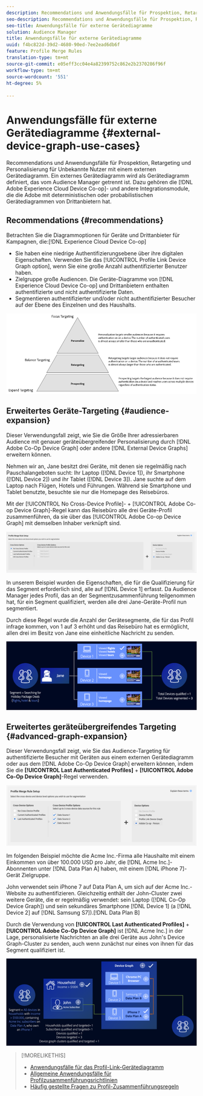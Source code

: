 ```yaml
---
description: Recommendations und Anwendungsfälle für Prospektion, Retargeting und Personalisierung für Unbekannte Nutzer mit einem externen Gerätediagramm. Ein externes Gerätediagramm wird als Gerätediagramm definiert, das vom Audience Manager getrennt ist. Dazu gehören die Adobe Experience Cloud Device Co-op- und andere Integrations-Adoben mit deterministischen oder probabilistischen Gerätediagrammen von Drittanbietern.
seo-description: Recommendations und Anwendungsfälle für Prospektion, Retargeting und Personalisierung für Unbekannte Nutzer mit einem externen Gerätediagramm. Ein externes Gerätediagramm wird als Gerätediagramm definiert, das vom Audience Manager getrennt ist. Dazu gehören die Adobe Experience Cloud Device Co-op- und andere Integrations-Adoben mit deterministischen oder probabilistischen Gerätediagrammen von Drittanbietern.
seo-title: Anwendungsfälle für externe Gerätediagramme
solution: Audience Manager
title: Anwendungsfälle für externe Gerätediagramme
uuid: f4bc822d-39d2-4680-90ed-7ee2ead6db6f
feature: Profile Merge Rules
translation-type: tm+mt
source-git-commit: e05eff3cc04e4a82399752c862e2b2370286f96f
workflow-type: tm+mt
source-wordcount: '551'
ht-degree: 5%

---
```



# Anwendungsfälle für externe Gerätediagramme {#external-device-graph-use-cases}

Recommendations und Anwendungsfälle für Prospektion, Retargeting und Personalisierung für Unbekannte Nutzer mit einem externen Gerätediagramm. Ein externes Gerätediagramm wird als Gerätediagramm definiert, das vom Audience Manager getrennt ist. Dazu gehören die [!DNL Adobe Experience Cloud Device Co-op]- und andere Integrationsmodule, die die Adobe mit deterministischen oder probabilistischen Gerätediagrammen von Drittanbietern hat.

## Recommendations {#recommendations}

Betrachten Sie die Diagrammoptionen für Geräte und Drittanbieter für Kampagnen, die:[!DNL Experience Cloud Device Co-op]

* Sie haben eine niedrige Authentifizierungsebene über ihre digitalen Eigenschaften. Verwenden Sie das [!UICONTROL Profile Link Device Graph option], wenn Sie eine große Anzahl authentifizierter Benutzer haben.
* Zielgruppe große Audiencen. Die Geräte-Diagramme von [!DNL Experience Cloud Device Co-op] und Drittanbietern enthalten authentifizierte und nicht authentifizierte Daten.
* Segmentieren authentifizierter und/oder nicht authentifizierter Besucher auf der Ebene des Einzelnen und des Haushalts.

![](assets/merge-rule-triangle1.png)
<!-- 
## Prospecting/Branding Use Case {#prospecting-branding-use-cases}

A branding campaign is designed to reach as many people as possible. It places few limits on segment qualification. But, these campaigns can waste budget and impressions by constantly targeting people who see your content multiple times and don't convert. A [!UICONTROL Profile Merge] rule that uses the [!DNL Device Co-op] or third-party option can help you create an efficient branding campaign. For example, you can add these unknown users to a "not in-market" segment after seeing them across multiple devices for your set frequency cap.

<table id="table_00F6EED172574E80A38CADA8A92A23B1"> 
 <thead> 
  <tr> 
   <th colname="col1" class="entry"> Use Case </th> 
   <th colname="col2" class="entry"> Description </th> 
  </tr> 
 </thead>
 <tbody> 
  <tr> 
   <td colname="col1"> <p> <b>Conditions</b> </p> </td> 
   <td colname="col2">This use case assumes these conditions: <p> 
     <ul id="ul_F5CA7EE525774F7EBA5FBB5F94E4EDC8"> 
      <li id="li_81AE304924724146A24FAB5B6533AD8E">You want to deliver a maximum of 10 impressions to an anonymous user for a specific ad campaign. </li> 
      <li id="li_E371F989735245B0B82433DE240D56D0">A user has 4 devices and may or may not have authenticated on your site. </li> 
      <li id="li_9231ABE15CA249E6B79D8BF0E511FD33">An anonymous user sees the ad a total of 10 times while browsing in an unauthenticated state on their current device and 3 devices linked to the current device by an external device graph. </li> 
      <li id="li_8C276C07019C49EFA3A0D0D54CF73C31">You have defined an <span class="keyword"> Audience Manager</span> segment to qualify anonymous users after they have seen 10 impressions. </li> 
     </ul> </p> </td> 
  </tr> 
  <tr> 
   <td colname="col1"> <p> <b>Results</b> </p> </td> 
   <td colname="col2"> <p>Given these conditions, <span class="keyword"> Audience Manager</span>: </p> <p> 
     <ul id="ul_8E988B1005324526BC6DC6637BBACCFB"> 
      <li id="li_C9DD546754914BACB8F4C92C7D4ED70E">Merges the anonymous, unauthenticated activity collected from the current device and the 3 devices linked by the external device graph (the ad impressions from each device). </li> 
      <li id="li_FB55CB9116074525BA30FF062D1136AE">Evaluates the unauthenticated user for segment qualification based on a combination of anonymous activity across all 3 devices linked by the external device graph and the current device. </li> 
      <li id="li_B28EB32F718145A7ABBDAC0AF75E2AFC">Sends the segment to any real-time destination for use as a suppression segment on the current device and all 3 devices linked by the external device graph. </li> 
     </ul> </p> </td> 
  </tr> 
 </tbody> 
</table>

## Retargeting or Site Personalization Use Case {#retargeting-use-case}

These strategies are designed to bring an unauthenticated or unknown user back to your site or personalize their browsing experience while they're on-site.

<table id="table_0EE2052AA3E744B3B76036FC06B5A453"> 
 <thead> 
  <tr> 
   <th colname="col1" class="entry"> Use Case </th> 
   <th colname="col2" class="entry"> Description </th> 
  </tr> 
 </thead>
 <tbody> 
  <tr> 
   <td colname="col1"> <p> <b>Conditions</b> </p> </td> 
   <td colname="col2">This use case assumes these conditions: <p> 
     <ul id="ul_FD0B869B4AF3453FAEC9BA3A45ABF039"> 
      <li id="li_8E30BAED42E94AB3B81FCB1C7464E5FC">You want to deliver a personalized on-site and/or off-site experience to an anonymous user based on their activity on your site while in an unauthenticated state. </li> 
      <li id="li_3DBE53BA94324F1BA1C52A37AD4E426C">A user has multiple devices and may or may not have authenticated to your site. </li> 
      <li id="li_F867AFBDC1A54CD6A68AB0EC196E27C9">A user views multiple pages on your site while browsing in an unauthenticated state on their current device and 3 other devices linked by an external device graph. </li> 
      <li id="li_7E35D77949CE4E69BD51655AA4C40BEE">You have defined an <span class="keyword"> Audience Manager</span> segment to qualify users after they have viewed multiple pages on your site while browsing in an unauthenticated state.</li>
     </ul> </p> </td> 
  </tr> 
  <tr> 
   <td colname="col1"> <p> <b>Results</b> </p> </td> 
   <td colname="col2"> <p>Given these conditions, <span class="wintitle"> Audience Manager</span>: </p> <p> 
     <ul id="ul_301339426B0643B295DC5B17E1939CFB"> 
      <li id="li_7E8BC3B179804F4A929497DE81E76911">Merges the anonymous, unauthenticated activity collected from the current devices and the 3 devices linked by the external device graph (the multiple page views from each device). </li> 
      <li id="li_803EFD58AA124A5BBC8279C4DC695544">Evaluates the unauthenticated user for segment qualification based on a combination of anonymous activity across all 3 devices linked by the external device graph and the current device. </li> 
      <li id="li_98D749268CC5456CBC9CF3BF5EB91BA8">Sends the segment to any real-time destination to deliver a personalized on-site and/or off-site experience across the current device and all 3 devices linked by the external device graph. </li>
     </ul> </p> </td>
  </tr>
 </tbody>
</table> -->

## Erweitertes Geräte-Targeting {#audience-expansion}

Dieser Verwendungsfall zeigt, wie Sie die Größe Ihrer adressierbaren Audience mit genauer geräteübergreifender Personalisierung durch [!DNL Adobe Co-Op Device Graph] oder andere [!DNL External Device Graphs] erweitern können.

Nehmen wir an, Jane besitzt drei Geräte, mit denen sie regelmäßig nach Pauschalangeboten sucht: Ihr Laptop ([!DNL Device 1]), ihr Smartphone ([!DNL Device 2]) und ihr Tablet ([!DNL Device 3]). Jane suchte auf dem Laptop nach Flügen, Hotels und Führungen. Während sie Smartphone und Tablet benutzte, besuchte sie nur die Homepage des Reisebüros.

Mit der [!UICONTROL No Cross-Device Profile]- + [!UICONTROL Adobe Co-op Device Graph]-Regel kann das Reisebüro alle drei Geräte-Profil zusammenführen, da sie über das [!UICONTROL Adobe Co-op Device Graph] mit demselben Inhaber verknüpft sind.

![audience-Erweiterungs-Regel](assets/audience-expansion-rule.png)

In unserem Beispiel wurden die Eigenschaften, die für die Qualifizierung für das Segment erforderlich sind, alle auf [!DNL Device 1] erfasst. Da Audience Manager jedes Profil, das an der Segmentzusammenführung teilgenommen hat, für ein Segment qualifiziert, werden alle drei Jane-Geräte-Profil nun segmentiert.

Durch diese Regel wurde die Anzahl der Gerätesegmente, die für das Profil infrage kommen, von 1 auf 3 erhöht und das Reisebüro hat es ermöglicht, allen drei  im Besitz von Jane eine einheitliche Nachricht zu senden.

![audience-Erweiterung](assets/audience-expansion.png)

## Erweitertes geräteübergreifendes Targeting {#advanced-graph-expansion}

Dieser Verwendungsfall zeigt, wie Sie das Audience-Targeting für authentifizierte Besucher mit Geräten aus einem externen Gerätediagramm oder aus dem [!DNL Adobe Co-Op Device Graph] erweitern können, indem Sie die **[!UICONTROL Last Authenticated Profiles]** + **[!UICONTROL Adobe Co-Op Device Graph]**-Regel verwenden.

![last-device-graph](assets/last-device-coop.png)

Im folgenden Beispiel möchte die Acme Inc.-Firma alle Haushalte mit einem Einkommen von über 100.000 USD pro Jahr, die [!DNL Acme Inc.]-Abonnenten unter [!DNL Data Plan A] haben, mit einem [!DNL iPhone 7]-Gerät Zielgruppe.

John verwendet sein iPhone 7 auf Data Plan A, um sich auf der Acme Inc.-Website zu authentifizieren. Gleichzeitig enthält der John-Cluster zwei weitere Geräte, die er regelmäßig verwendet: sein Laptop ([!DNL Co-Op Device Graph]) und sein sekundäres Smartphone [!DNL Device 1] (a [!DNL Device 2] auf [!DNL Samsung S7]).[!DNL Data Plan B]

Durch die Verwendung von **[!UICONTROL Last Authenticated Profiles]** + **[!UICONTROL Adobe Co-Op Device Graph]** ist [!DNL Acme Inc.] in der Lage, personalisierte Nachrichten an alle drei Geräte aus John&#39;s Device Graph-Cluster zu senden, auch wenn zunächst nur eines von ihnen für das Segment qualifiziert ist.

![advanced-graph-extension](assets/advanced-device-graph-expansion.png)

>[!MORELIKETHIS]
>
>* [Anwendungsfälle für das Profil-Link-Gerätediagramm](profile-link-use-case.md)
>* [Allgemeine Anwendungsfälle für Profilzusammenführungsrichtlinien](merge-rule-targeting-options.md)
>* [Häufig gestellte Fragen zu Profil-Zusammenführungsregeln](../../faq/faq-profile-merge.md)

